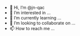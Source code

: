- 👋 Hi, I’m @jn-qac
- 👀 I’m interested in ...
- 🌱 I’m currently learning ...
- 💞️ I’m looking to collaborate on ...
- 📫 How to reach me ...

<!---
jn-qac/jn-qac is a ✨ special ✨ repository because its `README.md` (this file) appears on your GitHub profile.
You can click the Preview link to take a look at your changes.
--->
